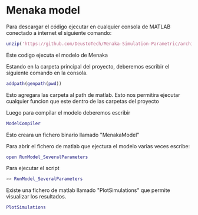 # Menaka model

Para descargar el código ejecutar en cualquier consola de MATLAB conectado a internet el siguiente comando:
```matlab
unzip('https://github.com/DeustoTech/Menaka-Simulation-Parametric/archive/refs/heads/main.zip','')
```
Este codigo ejecuta el modelo de Menaka


Estando en la carpeta principal del proyecto, deberemos escribir el siguiente comando en la consola. 

```matlab
addpath(genpath(pwd))
```
Esto agregara las carpeta al path de matlab. Esto nos permitira ejecutar cualquier funcion que este dentro de las carpetas del proyecto 

Luego para compilar el modelo deberemos escribir
```matlab
ModelCompiler
```
Esto creara un fichero binario llamado "MenakaModel"

Para abrir el fichero de matlab que ejectura el modelo varias veces escribe:
```matlab
open RunModel_SeveralParameters
```

Para ejecutar el script 

```matlab
>> RunModel_SeveralParameters
```

Existe una fichero de matlab llamado "PlotSimulations" que permite visualizar los resultados.

```matlab
PlotSimulations
```
